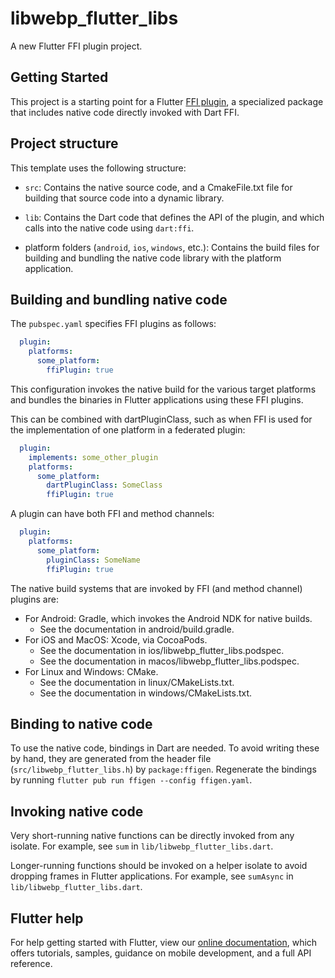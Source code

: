 # libwebp_flutter_libs

A new Flutter FFI plugin project.

## Getting Started

This project is a starting point for a Flutter
[FFI plugin](https://docs.flutter.dev/development/platform-integration/c-interop),
a specialized package that includes native code directly invoked with Dart FFI.

## Project structure

This template uses the following structure:

* `src`: Contains the native source code, and a CmakeFile.txt file for building
  that source code into a dynamic library.

* `lib`: Contains the Dart code that defines the API of the plugin, and which
  calls into the native code using `dart:ffi`.

* platform folders (`android`, `ios`, `windows`, etc.): Contains the build files
  for building and bundling the native code library with the platform application.

## Building and bundling native code

The `pubspec.yaml` specifies FFI plugins as follows:

```yaml
  plugin:
    platforms:
      some_platform:
        ffiPlugin: true
```

This configuration invokes the native build for the various target platforms
and bundles the binaries in Flutter applications using these FFI plugins.

This can be combined with dartPluginClass, such as when FFI is used for the
implementation of one platform in a federated plugin:

```yaml
  plugin:
    implements: some_other_plugin
    platforms:
      some_platform:
        dartPluginClass: SomeClass
        ffiPlugin: true
```

A plugin can have both FFI and method channels:

```yaml
  plugin:
    platforms:
      some_platform:
        pluginClass: SomeName
        ffiPlugin: true
```

The native build systems that are invoked by FFI (and method channel) plugins are:

* For Android: Gradle, which invokes the Android NDK for native builds.
  * See the documentation in android/build.gradle.
* For iOS and MacOS: Xcode, via CocoaPods.
  * See the documentation in ios/libwebp_flutter_libs.podspec.
  * See the documentation in macos/libwebp_flutter_libs.podspec.
* For Linux and Windows: CMake.
  * See the documentation in linux/CMakeLists.txt.
  * See the documentation in windows/CMakeLists.txt.

## Binding to native code

To use the native code, bindings in Dart are needed.
To avoid writing these by hand, they are generated from the header file
(`src/libwebp_flutter_libs.h`) by `package:ffigen`.
Regenerate the bindings by running `flutter pub run ffigen --config ffigen.yaml`.

## Invoking native code

Very short-running native functions can be directly invoked from any isolate.
For example, see `sum` in `lib/libwebp_flutter_libs.dart`.

Longer-running functions should be invoked on a helper isolate to avoid
dropping frames in Flutter applications.
For example, see `sumAsync` in `lib/libwebp_flutter_libs.dart`.

## Flutter help

For help getting started with Flutter, view our
[online documentation](https://flutter.dev/docs), which offers tutorials,
samples, guidance on mobile development, and a full API reference.

